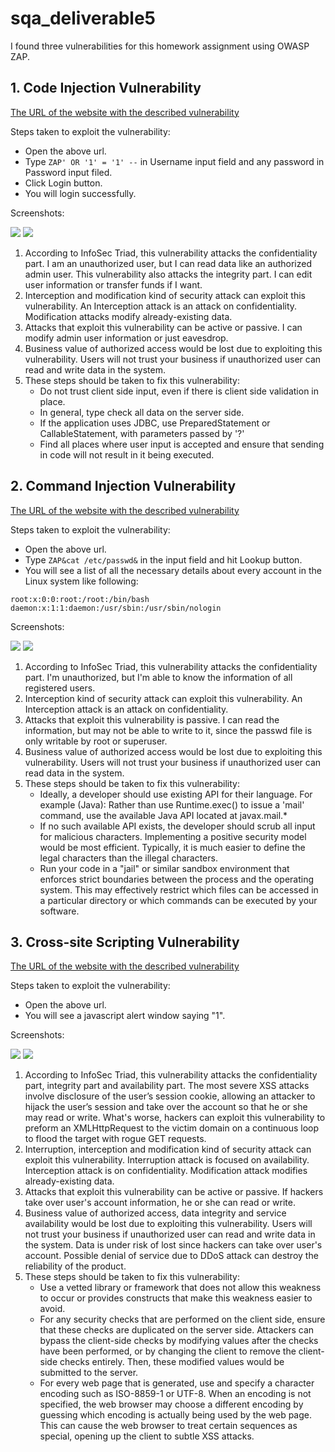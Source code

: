 # sqa_deliverable5
I found three vulnerabilities for this homework assignment using OWASP ZAP.
## 1. Code Injection Vulnerability
[The URL of the website with the described vulnerability](http://demo.testfire.net/bank/login.aspx)

Steps taken to exploit the vulnerability:

* Open the above url.
* Type ```ZAP' OR '1' = '1' --``` in Username input field and any password in Password input filed.
* Click Login button.
* You will login successfully.

Screenshots:

![](/pics/vul1_site.png)
![](/pics/vul1_zap.png)

1. According to InfoSec Triad, this vulnerability attacks the confidentiality part. I am an unauthorized user, but I can read data like an authorized admin user. This vulnerability also attacks the integrity part. I can edit user information or transfer funds if I want.
2. Interception and modification kind of security attack can exploit this vulnerability. An Interception attack is an attack on confidentiality. Modification attacks modify already-existing data.
3. Attacks that exploit this vulnerability can be active or passive. I can modify admin user information or just eavesdrop.
4. Business value of authorized access would be lost due to exploiting this vulnerability. Users will not trust your business if unauthorized user can read and write data in the system.
5. These steps should be taken to fix this vulnerability:
	- Do not trust client side input, even if there is client side validation in place.  
	- In general, type check all data on the server side.
	- If the application uses JDBC, use PreparedStatement or CallableStatement, with parameters passed by '?'
	- Find all places where user input is accepted and ensure that sending in code will not result in it being executed.


## 2. Command Injection Vulnerability
[The URL of the website with the described vulnerability](http://www.webscantest.com/osrun/whois.php)

Steps taken to exploit the vulnerability:

* Open the above url.
* Type ```ZAP&cat /etc/passwd&``` in the input field and hit Lookup button.
* You will see a list of  all the necessary details about every account in the Linux system like following:

```
root:x:0:0:root:/root:/bin/bash
daemon:x:1:1:daemon:/usr/sbin:/usr/sbin/nologin
```

Screenshots:

![](/pics/vul2_site.png)
![](/pics/vul2_zap.png)

1. According to InfoSec Triad, this vulnerability attacks the confidentiality part. I'm unauthorized, but I'm able to know the information of all registered users. 
2. Interception kind of security attack can exploit this vulnerability. An Interception attack is an attack on confidentiality. 
3. Attacks that exploit this vulnerability is passive. I can read the information, but may not be able to write to it, since the passwd file is only writable by root or superuser.
4. Business value of authorized access would be lost due to exploiting this vulnerability. Users will not trust your business if unauthorized user can read data in the system.
5. These steps should be taken to fix this vulnerability:
	- Ideally, a developer should use existing API for their language. For example (Java): Rather than use Runtime.exec() to issue a 'mail' command, use the available Java API located at javax.mail.*
	- If no such available API exists, the developer should scrub all input for malicious characters. Implementing a positive security model would be most efficient. Typically, it is much easier to define the legal characters than the illegal characters.
	- Run your code in a "jail" or similar sandbox environment that enforces strict boundaries between the process and the operating system. This may effectively restrict which files can be accessed in a particular directory or which commands can be executed by your software.

## 3. Cross-site Scripting Vulnerability
[The URL of the website with the described vulnerability](http://testaspnet.vulnweb.com/ReadNews.aspx?NewsAd=javascript%3Aalert%281%29%3B&id=0)

Steps taken to exploit the vulnerability:

* Open the above url.
* You will see a javascript alert window saying "1".

Screenshots:

![](/pics/vul3_site.png)
![](/pics/vul3_zap.png)

1. According to InfoSec Triad, this vulnerability attacks the confidentiality part, integrity part and availability part. The most severe XSS attacks involve disclosure of the user’s session cookie, allowing an attacker to hijack the user’s session and take over the account so that he or she may read or write. What's worse, hackers can exploit this vulnerability to preform an XMLHttpRequest to the victim domain on a continuous loop to flood the target with rogue GET requests.
2. Interruption, interception and modification kind of security attack can exploit this vulnerability. Interruption attack is focused on availability. Interception attack is on confidentiality. Modification attack modifies already-existing data.
3. Attacks that exploit this vulnerability can be active or passive. If hackers take over user's account information, he or she can read or write.
4. Business value of authorized access, data integrity and service availability would be lost due to exploiting this vulnerability. Users will not trust your business if unauthorized user can read and write data in the system. Data is under risk of lost since hackers can take over user's account. Possible denial of service due to DDoS attack can destroy the reliability of the product.
5. These steps should be taken to fix this vulnerability:
	- Use a vetted library or framework that does not allow this weakness to occur or provides constructs that make this weakness easier to avoid.
	- For any security checks that are performed on the client side, ensure that these checks are duplicated on the server side. Attackers can bypass the client-side checks by modifying values after the checks have been performed, or by changing the client to remove the client-side checks entirely. Then, these modified values would be submitted to the server.
	- For every web page that is generated, use and specify a character encoding such as ISO-8859-1 or UTF-8. When an encoding is not specified, the web browser may choose a different encoding by guessing which encoding is actually being used by the web page. This can cause the web browser to treat certain sequences as special, opening up the client to subtle XSS attacks.